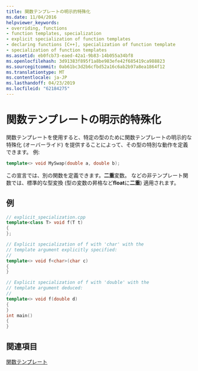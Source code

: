 ```yaml
---
title: 関数テンプレートの明示的特殊化
ms.date: 11/04/2016
helpviewer_keywords:
- overriding, functions
- function templates, specialization
- explicit specialization of function templates
- declaring functions [C++], specialization of function template
- specialization of function templates
ms.assetid: eb0fcb73-eaed-42a1-9b83-14b055a34bf8
ms.openlocfilehash: 3d91383f895f1a8be983efe42f685419ca988823
ms.sourcegitcommit: 0ab61bc3d2b6cfbd52a16c6ab2b97a8ea1864f12
ms.translationtype: MT
ms.contentlocale: ja-JP
ms.lasthandoff: 04/23/2019
ms.locfileid: "62184275"
---
```

# <a name="explicit-specialization-of-function-templates"></a>関数テンプレートの明示的特殊化

関数テンプレートを使用すると、特定の型のために関数テンプレートの明示的な特殊化 (オーバーライド) を提供することによって、その型の特別な動作を定義できます。 例:

```cpp
template<> void MySwap(double a, double b);
```

この宣言では、別の関数を定義できます。**二重**変数。 などの非テンプレート関数では、標準的な型変換 (型の変数の昇格など**float**に**二重**) 適用されます。

## <a name="example"></a>例

```cpp
// explicit_specialization.cpp
template<class T> void f(T t)
{
};

// Explicit specialization of f with 'char' with the
// template argument explicitly specified:
//
template<> void f<char>(char c)
{
}

// Explicit specialization of f with 'double' with the
// template argument deduced:
//
template<> void f(double d)
{
}
int main()
{
}
```

## <a name="see-also"></a>関連項目

[関数テンプレート](../cpp/function-templates.md)